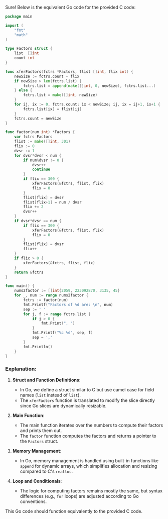  Sure! Below is the equivalent Go code for the provided C code:

```go
package main

import (
	"fmt"
	"math"
)

type Factors struct {
	list  []int
	count int
}

func xferFactors(fctrs *Factors, flist []int, flix int) {
	newSize := fctrs.count + flix
	if newSize > len(fctrs.list) {
		fctrs.list = append(make([]int, 0, newSize), fctrs.list...)
	} else {
		fctrs.list = make([]int, newSize)
	}
	for ij, ix := 0, fctrs.count; ix < newSize; ij, ix = ij+1, ix+1 {
		fctrs.list[ix] = flist[ij]
	}
	fctrs.count = newSize
}

func factor(num int) *Factors {
	var fctrs Factors
	flist := make([]int, 301)
	flix := 0
	dvsr := 1
	for dvsr*dvsr < num {
		if num%dvsr != 0 {
			dvsr++
			continue
		}
		if flix == 300 {
			xferFactors(&fctrs, flist, flix)
			flix = 0
		}
		flist[flix] = dvsr
		flist[flix+1] = num / dvsr
		flix += 2
		dvsr++
	}
	if dvsr*dvsr == num {
		if flix == 300 {
			xferFactors(&fctrs, flist, flix)
			flix = 0
		}
		flist[flix] = dvsr
		flix++
	}
	if flix > 0 {
		xferFactors(&fctrs, flist, flix)
	}
	return &fctrs
}

func main() {
	nums2factor := []int{2059, 223092870, 3135, 45}
	for _, num := range nums2factor {
		fctrs := factor(num)
		fmt.Printf("Factors of %d are: \n", num)
		sep := ' '
		for j, f := range fctrs.list {
			if j > 0 {
				fmt.Print(", ")
			}
			fmt.Printf("%c %d", sep, f)
			sep = ','
		}
		fmt.Println()
	}
}
```

### Explanation:
1. **Struct and Function Definitions**:
   - In Go, we define a struct similar to C but use camel case for field names (`list` instead of `list`).
   - The `xferFactors` function is translated to modify the slice directly since Go slices are dynamically resizable.
   
2. **Main Function**:
   - The main function iterates over the numbers to compute their factors and prints them out.
   - The `factor` function computes the factors and returns a pointer to the `Factors` struct.

3. **Memory Management**:
   - In Go, memory management is handled using built-in functions like `append` for dynamic arrays, which simplifies allocation and resizing compared to C's `realloc`.

4. **Loop and Conditionals**:
   - The logic for computing factors remains mostly the same, but syntax differences (e.g., `for` loops) are adjusted according to Go conventions.

This Go code should function equivalently to the provided C code.
